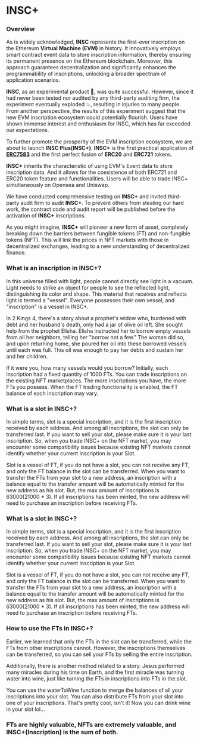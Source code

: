 # INSC+

### Overview

As is widely acknowledged, **INSC** represents the first-ever inscription on the Ethereum **Virtual Machine (EVM)** in history. It innovatively employs smart contract event data to store inscription information, thereby ensuring its permanent presence on the Ethereum blockchain. Moreover, this approach guarantees decentralization and significantly enhances the programmability of inscriptions, unlocking a broader spectrum of application scenarios.

**INSC**, as an experimental product 🧪, was quite successful. However, since it had never been tested nor audited by any third-party auditing firm, the experiment eventually exploded 💥, resulting in injuries to many people. From another perspective, the results of this experiment suggest that the new EVM inscription ecosystem could potentially flourish. Users have shown immense interest and enthusiasm for INSC, which has far exceeded our expectations.

To further promote the prosperity of the EVM inscription ecosystem, we are about to launch **INSC Plus(INSC+)**. **INSC+** is the first practical application of [**ERC7583**](https://github.com/insevm/ERCs/blob/master/ERCS/erc-7583.md) and the first perfect fusion of **ERC20** and **ERC721** tokens.

**INSC+** inherits the characteristic of using EVM's Event data to store inscription data. And it allows for the coexistence of both ERC721 and ERC20 token feature and functionalities. Users will be able to trade INSC+ simultaneously on Opensea and Uniswap.

We have conducted comprehensive testing on **INSC+** and invited third-party audit firm to audit **INSC+**. To prevent others from stealing our hard work, the contract code and audit report will be published before the activation of **INSC+** inscriptions.

As you might imagine, **INSC+** will pioneer a new form of asset, completely breaking down the barriers between fungible tokens (FT) and non-fungible tokens (NFT). This will link the prices in NFT markets with those in decentralized exchanges, leading to a new understanding of decentralized finance.



### What is an inscription in INSC+?

In this universe filled with light, people cannot directly see light in a vacuum. Light needs to strike an object for people to see the reflected light, distinguishing its color and shape. This material that receives and reflects light is termed a "vessel". Everyone possesses their own vessel, and "inscription" is a vessel in INSC+.

In 2 Kings 4, there's a story about a prophet's widow who, burdened with debt and her husband's death, only had a jar of olive oil left. She sought help from the prophet Elisha. Elisha instructed her to borrow empty vessels from all her neighbors, telling her "borrow not a few." The woman did so, and upon returning home, she poured her oil into these borrowed vessels until each was full. This oil was enough to pay her debts and sustain her and her children.

If it were you, how many vessels would you borrow? Initially, each inscription had a fixed quantity of 1000 FTs. You can trade inscriptions on the existing NFT marketplaces. The more inscriptions you have, the more FTs you possess. When the FT trading functionality is enabled, the FT balance of each inscription may vary.



### What is a slot in INSC+?

In simple terms, slot is a special inscription, and it is the first inscription received by each address. And among all inscriptions, the slot can only be transferred last. If you want to sell your slot, please make sure it is your last inscription. So, when you trade INSC+ on the NFT market, you may encounter some compatibility issues because existing NFT markets cannot identify whether your current Inscription is your Slot.

Slot is a vessel of FT, if you do not have a slot, you can not receive any FT, and only the FT balance in the slot can be transferred. When you want to transfer the FTs from your slot to a new address, an inscription with a balance equal to the transfer amount will be automatically minted for the new address as his slot. But, the max amount of inscriptions is 63000(21000 \* 3). If all inscriptions has been minted, the new address will need to purchase an inscription before receiving FTs.

### What is a slot in INSC+?

In simple terms, slot is a special inscription, and it is the first inscription received by each address. And among all inscriptions, the slot can only be transferred last. If you want to sell your slot, please make sure it is your last inscription. So, when you trade INSC+ on the NFT market, you may encounter some compatibility issues because existing NFT markets cannot identify whether your current Inscription is your Slot.

Slot is a vessel of FT, if you do not have a slot, you can not receive any FT, and only the FT balance in the slot can be transferred. When you want to transfer the FTs from your slot to a new address, an inscription with a balance equal to the transfer amount will be automatically minted for the new address as his slot. But, the max amount of inscriptions is 63000(21000 \* 3). If all inscriptions has been minted, the new address will need to purchase an inscription before receiving FTs.

### How to use the FTs in INSC+?

Earlier, we learned that only the FTs in the slot can be transferred, while the FTs from other inscriptions cannot. However, the inscriptions themselves can be transferred, so you can sell your FTs by selling the entire inscription.

Additionally, there is another method related to a story. Jesus performed many miracles during his time on Earth, and the first miracle was turning water into wine, just like turning the FTs in inscriptions into FTs in the slot.

You can use the waterToWine function to merge the balances of all your inscriptions into your slot. You can also distribute FTs from your slot into one of your inscriptions. That's pretty cool, isn't it! Now you can drink wine in your slot lol...

### FTs are highly valuable, NFTs are extremely valuable, and INSC+(Inscription) is the sum of both.
